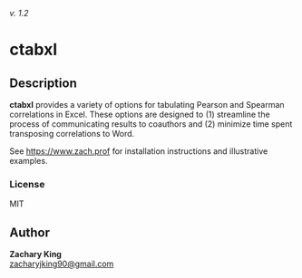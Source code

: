 _v. 1.2_  

ctabxl
==============================================================

Description
-----------

**ctabxl** provides a variety of options for tabulating Pearson and Spearman correlations in Excel.
These options are designed to (1) streamline the process of communicating results to coauthors and
(2) minimize time spent transposing correlations to Word.

See https://www.zach.prof for installation instructions and illustrative examples.

### License
MIT

Author
------

**Zachary King**  
zacharyjking90@gmail.com  
